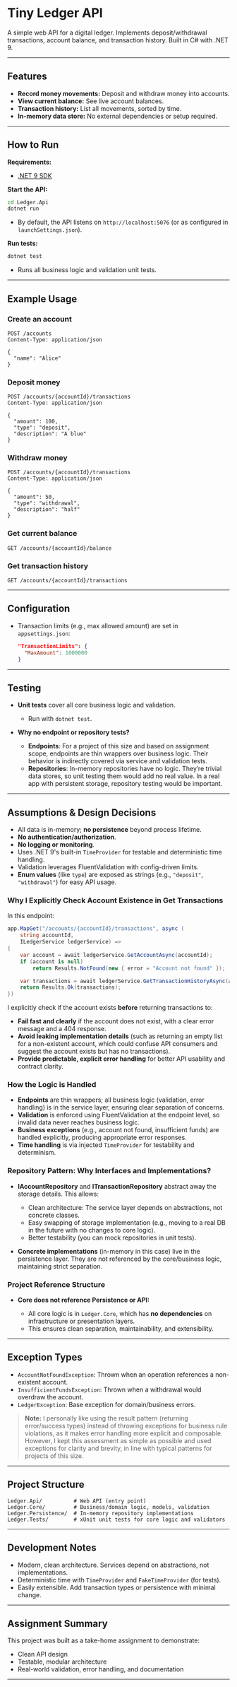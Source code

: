 # Tiny Ledger API

A simple web API for a digital ledger. Implements deposit/withdrawal transactions, account balance, and transaction history. Built in C# with .NET 9.

---

## Features

* **Record money movements:** Deposit and withdraw money into accounts.
* **View current balance:** See live account balances.
* **Transaction history:** List all movements, sorted by time.
* **In-memory data store:** No external dependencies or setup required.

---

## How to Run

**Requirements:**

* [.NET 9 SDK](https://dotnet.microsoft.com/download/dotnet/9.0)

**Start the API:**

```bash
cd Ledger.Api
dotnet run
```

* By default, the API listens on `http://localhost:5076` (or as configured in `launchSettings.json`).

**Run tests:**

```bash
dotnet test
```

* Runs all business logic and validation unit tests.

---

## Example Usage

### **Create an account**

```http
POST /accounts
Content-Type: application/json

{
  "name": "Alice"
}
```

### **Deposit money**

```http
POST /accounts/{accountId}/transactions
Content-Type: application/json

{
  "amount": 100,
  "type": "deposit",
  "description": "A blue"
}
```

### **Withdraw money**

```http
POST /accounts/{accountId}/transactions
Content-Type: application/json

{
  "amount": 50,
  "type": "withdrawal",
  "description": "half"
}
```

### **Get current balance**

```http
GET /accounts/{accountId}/balance
```

### **Get transaction history**

```http
GET /accounts/{accountId}/transactions
```

---

## Configuration

* Transaction limits (e.g., max allowed amount) are set in `appsettings.json`:

  ```json
  "TransactionLimits": {
    "MaxAmount": 1000000
  }
  ```

---

## Testing

* **Unit tests** cover all core business logic and validation.

    * Run with `dotnet test`.
* **Why no endpoint or repository tests?**

    * **Endpoints**: For a project of this size and based on assignment scope, endpoints are thin wrappers over business logic. Their behavior is indirectly covered via service and validation tests.
    * **Repositories**: In-memory repositories have no logic. They’re trivial data stores, so unit testing them would add no real value. In a real app with persistent storage, repository testing would be important.

---

## Assumptions & Design Decisions

* All data is in-memory; **no persistence** beyond process lifetime.
* **No authentication/authorization**.
* **No logging or monitoring**.
* Uses .NET 9's built-in `TimeProvider` for testable and deterministic time handling.
* Validation leverages FluentValidation with config-driven limits.
* **Enum values** (like `type`) are exposed as strings (e.g., `"deposit"`, `"withdrawal"`) for easy API usage.

### **Why I Explicitly Check Account Existence in Get Transactions**

In this endpoint:

```csharp
app.MapGet("/accounts/{accountId}/transactions", async (
    string accountId,
    ILedgerService ledgerService) =>
{
    var account = await ledgerService.GetAccountAsync(accountId);
    if (account is null)
        return Results.NotFound(new { error = "Account not found" });

    var transactions = await ledgerService.GetTransactionHistoryAsync(accountId);
    return Results.Ok(transactions);
})
```

I explicitly check if the account exists **before** returning transactions to:

* **Fail fast and clearly** if the account does not exist, with a clear error message and a 404 response.
* **Avoid leaking implementation details** (such as returning an empty list for a non-existent account, which could confuse API consumers and suggest the account exists but has no transactions).
* **Provide predictable, explicit error handling** for better API usability and contract clarity.

### **How the Logic is Handled**

* **Endpoints** are thin wrappers; all business logic (validation, error handling) is in the service layer, ensuring clear separation of concerns.
* **Validation** is enforced using FluentValidation at the endpoint level, so invalid data never reaches business logic.
* **Business exceptions** (e.g., account not found, insufficient funds) are handled explicitly, producing appropriate error responses.
* **Time handling** is via injected `TimeProvider` for testability and determinism.

### **Repository Pattern: Why Interfaces and Implementations?**

* **IAccountRepository** and **ITransactionRepository** abstract away the storage details. This allows:

    * Clean architecture: The service layer depends on abstractions, not concrete classes.
    * Easy swapping of storage implementation (e.g., moving to a real DB in the future with no changes to core logic).
    * Better testability (you can mock repositories in unit tests).
* **Concrete implementations** (in-memory in this case) live in the persistence layer. They are not referenced by the core/business logic, maintaining strict separation.

### **Project Reference Structure**

* **Core does not reference Persistence or API:**

    * All core logic is in `Ledger.Core`, which has **no dependencies** on infrastructure or presentation layers.
    * This ensures clean separation, maintainability, and extensibility.

---

## Exception Types

* `AccountNotFoundException`: Thrown when an operation references a non-existent account.
* `InsufficientFundsException`: Thrown when a withdrawal would overdraw the account.
* `LedgerException`: Base exception for domain/business errors.

> **Note:**
> I personally like using the result pattern (returning error/success types) instead of throwing exceptions for business rule violations, as it makes error handling more explicit and composable. However, I kept this assessment as simple as possible and used exceptions for clarity and brevity, in line with typical patterns for projects of this size.

---

## Project Structure

```
Ledger.Api/          # Web API (entry point)
Ledger.Core/         # Business/domain logic, models, validation
Ledger.Persistence/  # In-memory repository implementations
Ledger.Tests/        # xUnit unit tests for core logic and validators
```

---

## Development Notes

* Modern, clean architecture. Services depend on abstractions, not implementations.
* Deterministic time with `TimeProvider` and `FakeTimeProvider` (for tests).
* Easily extensible. Add transaction types or persistence with minimal change.

---

## Assignment Summary

This project was built as a take-home assignment to demonstrate:

* Clean API design
* Testable, modular architecture
* Real-world validation, error handling, and documentation

---